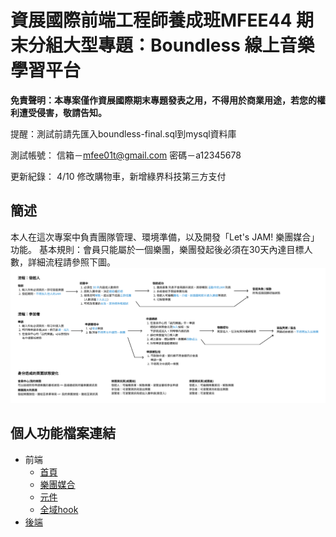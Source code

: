 # 資展國際前端工程師養成班MFEE44 期末分組大型專題：Boundless 線上音樂學習平台

**免責聲明：本專案僅作資展國際期末專題發表之用，不得用於商業用途，若您的權利遭受侵害，敬請告知。**

提醒：測試前請先匯入boundless-final.sql到mysql資料庫

測試帳號：
信箱－mfee01t@gmail.com 密碼－a12345678

更新紀錄：
4/10 修改購物車，新增綠界科技第三方支付

## 簡述

本人在這次專案中負責團隊管理、環境準備，以及開發「Let's JAM! 樂團媒合」功能。
基本規則：會員只能屬於一個樂團，樂團發起後必須在30天內達目標人數，詳細流程請參照下圖。
![image](https://github.com/antonio88118/boundless-final-mine/blob/main/%E7%B5%84%E5%9C%98%E6%B5%81%E7%A8%8B.png)

## 個人功能檔案連結
- 前端
  - [首頁](./client/pages/index.js)
  - [樂團媒合](./client/pages/jam)
  - [元件](./client/components/jam)
  - [全域hook](./client/hooks/use-jam.js)
- [後端](./server/routes/jam.js)

